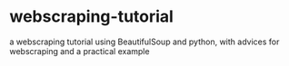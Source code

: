 # webscraping-tutorial
a webscraping tutorial using BeautifulSoup and python, with advices for webscraping and a practical example
